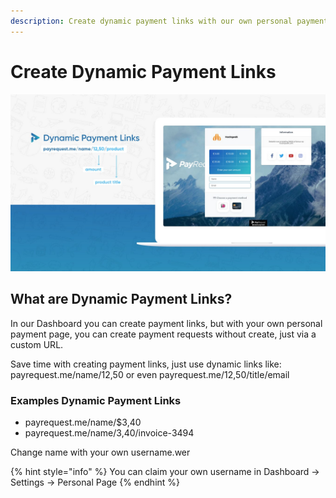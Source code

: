 ```yaml
---
description: Create dynamic payment links with our own personal payment page
---
```


# Create Dynamic Payment Links

![Dynamic Payment Links Example](.gitbook/assets/1bc052d0-8494-4055-8c79-9ee65c25f08e.jpeg)

## What are Dynamic Payment Links?

In our Dashboard you can create payment links, but with your own personal payment page, you can create payment requests without create, just via a custom URL.

Save time with creating payment links, just use dynamic links like: payrequest.me/name/12,50 or even payrequest.me/12,50/title/email

### Examples Dynamic Payment Links

* payrequest.me/name/$3,40
* payrequest.me/name/3,40/invoice-3494

Change name with your own username.wer

{% hint style="info" %}
 You can claim your own username in Dashboard -&gt; Settings -&gt; Personal Page
{% endhint %}





